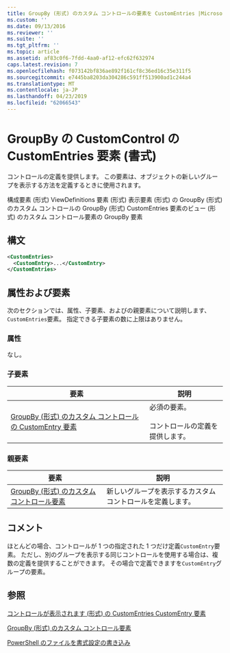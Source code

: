 ```yaml
---
title: GroupBy (形式) のカスタム コントロールの要素を CustomEntries |Microsoft Docs
ms.custom: ''
ms.date: 09/13/2016
ms.reviewer: ''
ms.suite: ''
ms.tgt_pltfrm: ''
ms.topic: article
ms.assetid: af83c0f6-7fdd-4aa0-af12-efc62f632974
caps.latest.revision: 7
ms.openlocfilehash: f073142bf836ae892f161cf8c36ed16c35e311f5
ms.sourcegitcommit: e7445ba8203da304286c591ff513900ad1c244a4
ms.translationtype: MT
ms.contentlocale: ja-JP
ms.lasthandoff: 04/23/2019
ms.locfileid: "62066543"
---
```

# <a name="customentries-element-for-customcontrol-for-groupby-format"></a>GroupBy の CustomControl の CustomEntries 要素 (書式)

コントロールの定義を提供します。 この要素は、オブジェクトの新しいグループを表示する方法を定義するときに使用されます。

構成要素 (形式) ViewDefinitions 要素 (形式) 表示要素 (形式) の GroupBy (形式) のカスタム コントロールの GroupBy (形式) CustomEntries 要素のビュー (形式) のカスタム コントロール要素の GroupBy 要素

## <a name="syntax"></a>構文

```xml
<CustomEntries>
  <CustomEntry>...</CustomEntry>
</CustomEntries>
```

## <a name="attributes-and-elements"></a>属性および要素

次のセクションでは、属性、子要素、およびの親要素について説明します、`CustomEntries`要素。 指定できる子要素の数に上限はありません。

### <a name="attributes"></a>属性

なし。

### <a name="child-elements"></a>子要素

|要素|説明|
|-------------|-----------------|
|[GroupBy (形式) のカスタム コントロールの CustomEntry 要素](./customentry-element-for-customcontrol-for-groupby-format.md)|必須の要素。<br /><br /> コントロールの定義を提供します。|

### <a name="parent-elements"></a>親要素

|要素|説明|
|-------------|-----------------|
|[GroupBy (形式) のカスタム コントロール要素](./customcontrol-element-for-groupby-format.md)|新しいグループを表示するカスタム コントロールを定義します。|

## <a name="remarks"></a>コメント

ほとんどの場合、コントロールが 1 つの指定された 1 つだけ定義`CustomEntry`要素。 ただし、別のグループを表示する同じコントロールを使用する場合は、複数の定義を提供することができます。 その場合で定義できますを`CustomEntry`グループの要素。

## <a name="see-also"></a>参照

[コントロールが表示されます (形式) の CustomEntries CustomEntry 要素](./customentry-element-for-customentries-for-controls-for-view-format.md)

[GroupBy (形式) のカスタム コントロール要素](./customcontrol-element-for-groupby-format.md)

[PowerShell のファイルを書式設定の書き込み](./writing-a-powershell-formatting-file.md)
